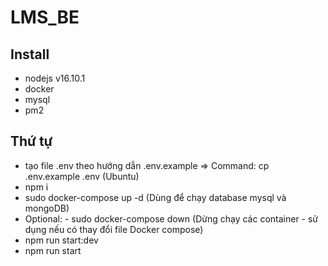 # LMS_BE

## Install

- nodejs v16.10.1
- docker
- mysql
- pm2

## Thứ tự

- tạo file .env theo hướng dẫn .env.example => Command: cp .env.example .env (Ubuntu)
- npm i
- sudo docker-compose up -d (Dùng để chạy database mysql và mongoDB)
- Optional: - sudo docker-compose down (Dừng chạy các container - sử dụng nếu có thay đổi file Docker compose)
- npm run start:dev
- npm run start
